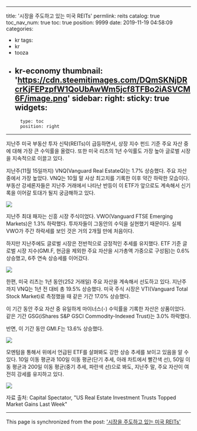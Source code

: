 
---
title: '시장을 주도하고 있는 미국 REITs'
permlink: reits
catalog: true
toc_nav_num: true
toc: true
position: 9999
date: 2019-11-19 04:58:09
categories:
- kr
tags:
- kr
- tooza
- kr-economy
thumbnail: 'https://cdn.steemitimages.com/DQmSKNjDRcrKjFEPzpfW1QoUbAwWm5jcf8TFBo2iASVCM6F/image.png'
sidebar:
    right:
        sticky: true
widgets:
    -
        type: toc
        position: right
---


지난주 미국 부동산 투자 신탁(REITs)이 급등하면서, 상장 지수 펀드 기준 주요 자산 중에 대해 가장 큰 수익률을 올렸다. 또한 미국 리츠의 1년 수익률도 가장 높아 글로벌 시장을 지속적으로 이끌고 있다. 

지난주(11월 15일까지) VNQ(Vanguard Real EstateQ)는 1.7% 상승했다. 주요 자산 중에서 가장 높았다. VNQ는 10월 말 사상 최고치를 기록한 이후 약간 하락한 모습이다. 부동산 강세론자들은 지난주 거래에서 나타난 반등이 이 ETF가 앞으로도 계속해서 신기록을 이어갈 토대가 될지 궁금해하고 있다. 

![](https://cdn.steemitimages.com/DQmSKNjDRcrKjFEPzpfW1QoUbAwWm5jcf8TFBo2iASVCM6F/image.png)

지난주 최대 패자는 신흥 시장 주식이었다. VWO(Vanguard FTSE Emerging Markets)은 1.3% 하락했다. 투자자들이 그동안의 수익을 실현했기 때문이다. 실제 VWO가 주간 하락세를 보인 것은 거의 2개월 만에 처음이다.  

하지만 지난주에도 글로벌 시장은 전반적으로 긍정적인 추세를 유지했다. ETF 기준 글로벌 시장 지수(GMI.F, 현금을 제외한 주요 자산을 시가총액 가중으로 구성됨)는 0.6% 상승했고, 6주 연속 상승세를 이어갔다. 

![](https://cdn.steemitimages.com/DQmUKCMrCoSjpZaSmikA64dQHFoY8LMBEyqbno9b9JaXG2b/image.png)

한편, 미국 리츠는 1년 동안(252 거래일) 주요 자산을 계속해서 선도하고 있다. 지난주까지 VNQ는 1년 전 대비 총 19.5% 상승했다. 미국 주식 시장은 VTI(Vanguard Total Stock Market)로 측정했을 때 같은 기간 17.0% 상승했다.  

이 기간 동안 주요 자산 중 유일하게 마이너스(-) 수익률을 기록한 자산은 상품이었다. 같은 기간 GSG(iShares S&P GSCI Commodity-Indexed Trust)는 3.0% 하락했다. 

반면, 이 기간 동안 GMI.F는 13.6% 상승했다. 

![](https://cdn.steemitimages.com/DQmZDKFtDMXK6wenGhRfguy78K9sd9SnfdTbe23zCZnfCwy/image.png)

모멘텀을 통해서 위에서 언급된 ETF를 살펴봐도 강한 상승 추세를 보이고 있음을 알 수 있다. 10일 이동 평균과 100일 이동 평균(단기 추세, 아래 차트에서 빨간색 선), 50일 이동 평균과 200일 이동 평균(중기 추세, 파란색 선)으로 봐도, 지난주 말, 주요 자산이 여전히 강세를 유지하고 있다. 

 ![](https://cdn.steemitimages.com/DQmUSLjUT94ySTLHLSwY1B5AYgmmMwDF3HMSzDUSrTXch8C/image.png)

자료 출처: Capital Spectator, "US Real Estate Investment Trusts Topped Market Gains Last Week"

- - -

This page is synchronized from the post: ['시장을 주도하고 있는 미국 REITs'](https://steemit.com/@pius.pius/reits)
